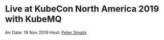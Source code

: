 # Live at KubeCon North America 2019 with KubeMQ

<a href="https://www.youtube.com/embed/n2Oganvd8aQ"></a>

Air Date: 19 Nov 2019
Host: [Peter Smails](twitter.com/petersmails)